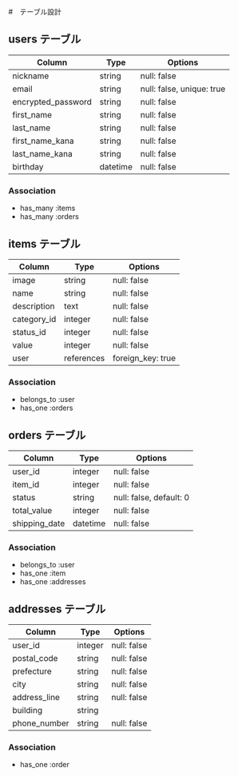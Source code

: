#　テーブル設計

## users テーブル

| Column                 | Type     | Options                   |
| ---------------------- | -------- | ------------------------- |
| nickname               | string   | null: false               |
| email                  | string   | null: false, unique: true |
| encrypted_password     | string   | null: false               |
| first_name             | string   | null: false               |
| last_name              | string   | null: false               |
| first_name_kana        | string   | null: false               |
| last_name_kana         | string   | null: false               |
| birthday               | datetime | null: false               |

### Association
- has_many :items
- has_many :orders


## items テーブル

| Column                 | Type     | Options                   |
| ---------------------- | -------- | ------------------------- |
| image                  | string   | null: false               |
| name                   | string   | null: false               |
| description            | text     | null: false               |
| category_id            | integer  | null: false               |
| status_id              | integer  | null: false               |
| value                  | integer  | null: false               |
| user                   | references | foreign_key: true       |

### Association
- belongs_to :user
- has_one :orders


## orders テーブル

| Column                 | Type     | Options                   |
| ---------------------- | -------- | ------------------------- |
| user_id                | integer  | null: false               |
| item_id                | integer  | null: false               |
| status                 | string   | null: false, default: 0   |
| total_value            | integer  | null: false               |
| shipping_date          | datetime | null: false               |

### Association
- belongs_to :user
- has_one :item
- has_one :addresses


## addresses テーブル

| Column                 | Type     | Options                   |
| ---------------------- | -------- | ------------------------- |
| user_id                | integer  | null: false               |
| postal_code            | string   | null: false               |
| prefecture             | string   | null: false               |
| city                   | string   | null: false               |
| address_line           | string   | null: false               |
| building               | string   |                           |
| phone_number           | string   | null: false               |

### Association
- has_one :order